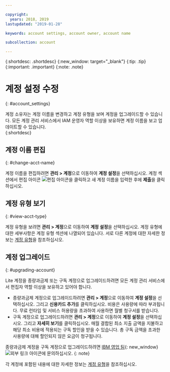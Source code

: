 ```yaml
---

copyright:
  years: 2018, 2019
lastupdated: "2019-01-28"

keywords: account settings, account owner, account name

subcollection: account

---
```


{:shortdesc: .shortdesc}
{:new_window: target="_blank"}
{:tip: .tip}
{:important: .important}
{:note: .note}


# 계정 설정 수정
{: #account_settings}

계정 소유자는 계정 이름을 변경하고 계정 유형을 보며 계정을 업그레이드할 수 있습니다. 모든 계정 관리 서비스에서 IAM 운영자 역할 이상을 보유하면 계정 이름을 보고 업데이트할 수 있습니다.  
{:shortdesc}

## 계정 이름 편집
{: #change-acct-name}

계정 이름을 편집하려면 **관리 > 계정**으로 이동하여 **계정 설정**을 선택하십시오. 계정 섹션에서 편집 아이콘 ![편집 아이콘](../icons/edit-tagging.svg)을 클릭하고 새 계정 이름을 입력한 후에 **제출**을 클릭하십시오.

## 계정 유형 보기
{: #view-acct-type}

계정 유형을 보려면 **관리 > 계정**으로 이동하여 **계정 설정**을 선택하십시오. 계정 유형에 대한 세부사항은 계정 유형 섹션에 나열되어 있습니다. 서로 다른 계정에 대한 자세한 정보는 [계정 유형](/docs/account?topic=account-accounts)을 참조하십시오.

## 계정 업그레이드
{: #upgrading-account}

Lite 계정을 종량과금제 또는 구독 계정으로 업그레이드하려면 모든 계정 관리 서비스에서 편집자 역할 이상을 보유하고 있어야 합니다.
  * 종량과금제 계정으로 업그레이드하려면 **관리 > 계정**으로 이동하여 **계정 설정**을 선택하십시오. 그리고 **신용카드 추가**를 클릭하십시오. 비용은 사용량에 따라 부과됩니다. 무료 런타임 및 서비스 허용량을 초과하여 사용하면 월별 청구서를 받습니다.
  * 구독 계정으로 업그레이드하려면 **관리 > 계정**으로 이동하여 **계정 설정**을 선택하십시오. 그리고 **자세히 보기**를 클릭하십시오. 매월 결합된 최소 지출 금액을 지불하고 해당 최소 비용에 적용되는 구독 할인을 받을 수 있습니다. 총 구독 금액을 초과한 사용량에 대해 할인되지 않은 요금이 청구됩니다.

종량과금제 계정을 구독 계정으로 업그레이드하려면 [IBM 영업 팀](https://www.ibm.com/cloud-computing/bluemix/contact-us){: new_window} ![외부 링크 아이콘](../icons/launch-glyph.svg "외부 링크 아이콘")에 문의하십시오.
{: note}

각 계정에 포함된 내용에 대한 자세한 정보는 [계정 유형](/docs/account?topic=account-accounts)을 참조하십시오.
